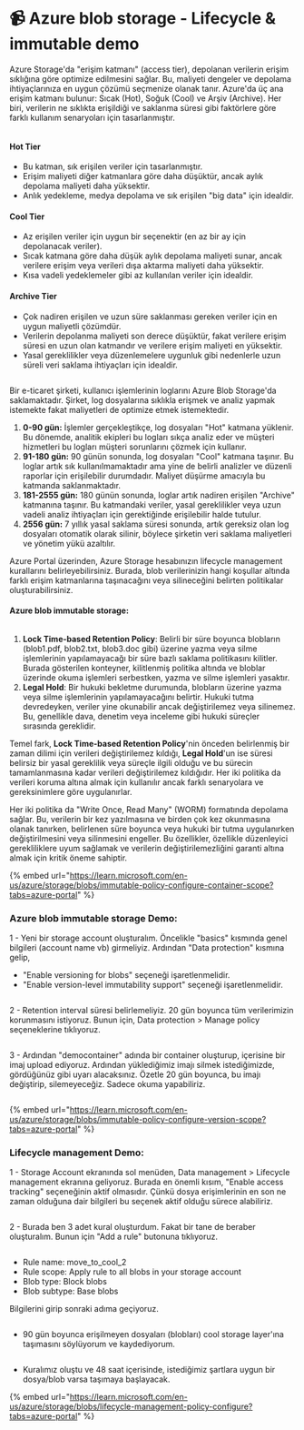 # 📹 Azure blob storage - Lifecycle & immutable demo

Azure Storage'da "erişim katmanı" (access tier), depolanan verilerin erişim sıklığına göre optimize edilmesini sağlar. Bu, maliyeti dengeler ve depolama ihtiyaçlarınıza en uygun çözümü seçmenize olanak tanır. Azure'da üç ana erişim katmanı bulunur: Sıcak (Hot), Soğuk (Cool) ve Arşiv (Archive). Her biri, verilerin ne sıklıkta erişildiği ve saklanma süresi gibi faktörlere göre farklı kullanım senaryoları için tasarlanmıştır.

<figure><img src="../.gitbook/assets/1_3fTyortCSpUIYm7VPuFvIQ.png" alt=""><figcaption></figcaption></figure>

#### Hot Tier

* Bu katman, sık erişilen veriler için tasarlanmıştır.
* Erişim maliyeti diğer katmanlara göre daha düşüktür, ancak aylık depolama maliyeti daha yüksektir.
* Anlık yedekleme, medya depolama ve sık erişilen "big data" için idealdir.

#### Cool Tier

* Az erişilen veriler için uygun bir seçenektir (en az bir ay için depolanacak veriler).
* Sıcak katmana göre daha düşük aylık depolama maliyeti sunar, ancak verilere erişim veya verileri dışa aktarma maliyeti daha yüksektir.
* Kısa vadeli yedeklemeler gibi az kullanılan veriler için idealdir.

#### Archive Tier

* Çok nadiren erişilen ve uzun süre saklanması gereken veriler için en uygun maliyetli çözümdür.
* Verilerin depolanma maliyeti son derece düşüktür, fakat verilere erişim süresi en uzun olan katmandır ve verilere erişim maliyeti en yüksektir.
* Yasal gereklilikler veya düzenlemelere uygunluk gibi nedenlerle uzun süreli veri saklama ihtiyaçları için idealdir.



<figure><img src="../.gitbook/assets/1_bzXpvxmhmSSnB5iZ3i_upQ.png" alt=""><figcaption></figcaption></figure>

Bir e-ticaret şirketi, kullanıcı işlemlerinin loglarını Azure Blob Storage'da saklamaktadır. Şirket, log dosyalarına sıklıkla erişmek ve analiz yapmak istemekte fakat maliyetleri de optimize etmek istemektedir.

1. **0-90 gün:** İşlemler gerçekleştikçe, log dosyaları "Hot" katmana yüklenir. Bu dönemde, analitik ekipleri bu logları sıkça analiz eder ve müşteri hizmetleri bu logları müşteri sorunlarını çözmek için kullanır.
2. **91-180 gün:** 90 günün sonunda, log dosyaları "Cool" katmana taşınır. Bu loglar artık sık kullanılmamaktadır ama yine de belirli analizler ve düzenli raporlar için erişilebilir durumdadır. Maliyet düşürme amacıyla bu katmanda saklanmaktadır.
3. **181-2555 gün:** 180 günün sonunda, loglar artık nadiren erişilen "Archive" katmanına taşınır. Bu katmandaki veriler, yasal gereklilikler veya uzun vadeli analiz ihtiyaçları için gerektiğinde erişilebilir halde tutulur.
4. **2556 gün:** 7 yıllık yasal saklama süresi sonunda, artık gereksiz olan log dosyaları otomatik olarak silinir, böylece şirketin veri saklama maliyetleri ve yönetim yükü azaltılır.

Azure Portal üzerinden, Azure Storage hesabınızın lifecycle management kurallarını belirleyebilirsiniz. Burada, blob verilerinizin hangi koşullar altında farklı erişim katmanlarına taşınacağını veya silineceğini belirten politikalar oluşturabilirsiniz.



#### Azure blob immutable storage:

<figure><img src="../.gitbook/assets/image (4).png" alt=""><figcaption></figcaption></figure>

1. **Lock Time-based Retention Policy**: Belirli bir süre boyunca blobların (blob1.pdf, blob2.txt, blob3.doc gibi) üzerine yazma veya silme işlemlerinin yapılamayacağı bir süre bazlı saklama politikasını kilitler. Burada gösterilen konteyner, kilitlenmiş politika altında ve bloblar üzerinde okuma işlemleri serbestken, yazma ve silme işlemleri yasaktır.
2. **Legal Hold**: Bir hukuki bekletme durumunda, blobların üzerine yazma veya silme işlemlerinin yapılamayacağını belirtir. Hukuki tutma devredeyken, veriler yine okunabilir ancak değiştirilemez veya silinemez. Bu, genellikle dava, denetim veya inceleme gibi hukuki süreçler sırasında gereklidir.

Temel fark, **Lock Time-based Retention Policy**'nin önceden belirlenmiş bir zaman dilimi için verileri değiştirilemez kıldığı, **Legal Hold**'un ise süresi belirsiz bir yasal gereklilik veya süreçle ilgili olduğu ve bu sürecin tamamlanmasına kadar verileri değiştirilemez kıldığıdır. Her iki politika da verileri koruma altına almak için kullanılır ancak farklı senaryolara ve gereksinimlere göre uygulanırlar.

Her iki politika da "Write Once, Read Many" (WORM) formatında depolama sağlar. Bu, verilerin bir kez yazılmasına ve birden çok kez okunmasına olanak tanırken, belirlenen süre boyunca veya hukuki bir tutma uygulanırken değiştirilmesini veya silinmesini engeller. Bu özellikler, özellikle düzenleyici gerekliliklere uyum sağlamak ve verilerin değiştirilemezliğini garanti altına almak için kritik öneme sahiptir.

{% embed url="https://learn.microsoft.com/en-us/azure/storage/blobs/immutable-policy-configure-container-scope?tabs=azure-portal" %}

### Azure blob immutable storage Demo:



1 - Yeni bir storage account oluşturalım. Öncelikle "basics" kısmında genel bilgileri (account name vb) girmeliyiz. Ardından "Data protection" kısmına gelip,&#x20;

* "Enable versioning for blobs" seçeneği işaretlenmelidir.
* "Enable version-level immutability support" seçeneği işaretlenmelidir.

<figure><img src="../.gitbook/assets/image (5).png" alt=""><figcaption></figcaption></figure>

2 - Retention interval süresi belirlemeliyiz. 20 gün boyunca tüm verilerimizin korunmasını istiyoruz. Bunun için, Data protection > Manage policy seçeneklerine tıklıyoruz.

<figure><img src="../.gitbook/assets/image (7).png" alt=""><figcaption></figcaption></figure>

3 - Ardından "democontainer" adında bir container oluşturup, içerisine bir imaj upload ediyoruz. Ardından yüklediğimiz imajı silmek istediğimizde, gördüğünüz gibi uyarı alacaksınız. Özetle 20 gün boyunca, bu imajı değiştirip, silemeyeceğiz. Sadece okuma yapabiliriz.

<figure><img src="../.gitbook/assets/image (8).png" alt=""><figcaption></figcaption></figure>

{% embed url="https://learn.microsoft.com/en-us/azure/storage/blobs/immutable-policy-configure-version-scope?tabs=azure-portal" %}

### Lifecycle management Demo:



1 - Storage Account ekranında sol menüden, Data management > Lifecycle management ekranına geliyoruz. Burada en önemli kısım, "Enable access tracking"  seçeneğinin aktif olmasıdır. Çünkü dosya erişimlerinin en son ne zaman olduğuna dair bilgileri bu seçenek aktif olduğu sürece alabiliriz.

<figure><img src="../.gitbook/assets/image.png" alt=""><figcaption></figcaption></figure>

2 - Burada ben 3 adet kural oluşturdum. Fakat bir tane de beraber oluşturalım. Bunun için "Add a rule" butonuna tıklıyoruz.

<figure><img src="../.gitbook/assets/image (1).png" alt=""><figcaption></figcaption></figure>

* Rule name: move\_to\_cool\_2
* Rule scope: Apply rule to all blobs in your storage account
* Blob type: Block blobs
* Blob subtype: Base blobs

Bilgilerini girip sonraki adıma geçiyoruz.

<figure><img src="../.gitbook/assets/image (2).png" alt=""><figcaption></figcaption></figure>

* 90 gün boyunca erişilmeyen dosyaları (blobları) cool storage layer'ına taşımasını söylüyorum ve kaydediyorum.

<figure><img src="../.gitbook/assets/image (3).png" alt=""><figcaption></figcaption></figure>

* Kuralımız oluştu ve 48 saat içerisinde, istediğimiz şartlara uygun bir dosya/blob varsa taşımaya başlayacak.

{% embed url="https://learn.microsoft.com/en-us/azure/storage/blobs/lifecycle-management-policy-configure?tabs=azure-portal" %}
